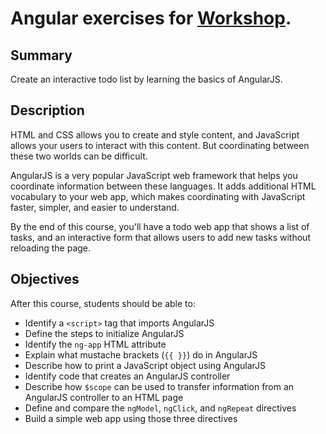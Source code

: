 # Angular exercises for [Workshop](https://workshop.bloc.io/).

## Summary

Create an interactive todo list by learning the basics of AngularJS.

## Description

HTML and CSS allows you to create and style content, and JavaScript allows your users to interact with this content. But coordinating between these two worlds can be difficult.

AngularJS is a very popular JavaScript web framework that helps you coordinate information between these languages. It adds additional HTML vocabulary to your web app, which makes coordinating with JavaScript faster, simpler, and easier to understand.

By the end of this course, you'll have a todo web app that shows a list of tasks, and an interactive form that allows users to add new tasks without reloading the page.

## Objectives

After this course, students should be able to:

- Identify a `<script>` tag that imports AngularJS
- Define the steps to initialize AngularJS
- Identify the `ng-app` HTML attribute
- Explain what mustache brackets (`{{ }}`) do in AngularJS
- Describe how to print a JavaScript object using AngularJS
- Identify code that creates an AngularJS controller
- Describe how `$scope` can be used to transfer information from an AngularJS controller to an HTML page
- Define and compare the `ngModel`, `ngClick`, and `ngRepeat` directives
- Build a simple web app using those three directives
